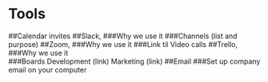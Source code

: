 # Tools
##Calendar
invites
##Slack, 
###Why we use it
###Channels (list and purpose)
##Zoom, 
###Why we use it
###Link til Video calls
##Trello, 
###Why we use it	
###Boards
Development (link)
Marketing (link)
##Email 
###Set up company email on your computer
